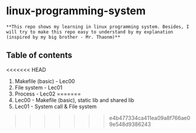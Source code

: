 # linux-programming-system
```
**This repo shows my learning in linux programming system. Besides, I will try to make this repo easy to understand by my explanation (inspired by my big brother - Mr. Thaonm)**
```
## Table of contents
<<<<<<< HEAD
1. Makefile (basic) - Lec00  
2. File system - Lec01
3. Process - Lec02
=======
1. Lec00 - Makefile (basic), static lib and shared lib
2. Lec01 - System call & File system
>>>>>>> e4b477334ca411ea09a8f766ae09e548d9386243
